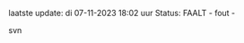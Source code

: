 laatste update: 
di 07-11-2023 18:02   uur 
Status: FAALT - fout - 
<div class="service R">svn</div>